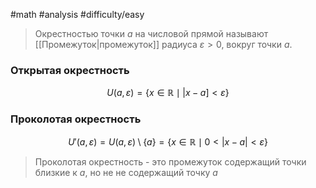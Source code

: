 #math #analysis 
#difficulty/easy 
>Окрестностью точки $a$ на числовой прямой называют [[Промежуток|промежуток]] радиуса $\varepsilon \gt 0$, вокруг точки $a$. 

### Открытая окрестность
$$
U(a, \varepsilon) = \{x \in \mathbb{R} \mid |x - a] \lt \varepsilon \}
$$

### Проколотая окрестность	
$$
U'(a, \varepsilon) = U(a, \varepsilon) \setminus \{a\}
= \{x \in \mathbb{R} \mid 0 \lt |x - a| \lt \varepsilon\}
$$
>Проколотая окрестность - это промежуток содержащий точки близкие к $a$, но не не содержащий точку $a$
